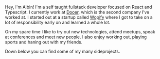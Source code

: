 Hey, I'm Albin! I'm a self taught fullstack developer focused on React and Typescript. I currently work at [Dooer](https://dooer.com), which is the second company I've worked at. I started out at a startup called [Wopify](https://wopify.com) where I got to take on a lot of responsibility early on and learned a whole lot.

On my spare time I like to try out new technologies, attend meetups, speak at conferences and meet new people. I also enjoy working out, playing sports and haning out with my friends.

Down below you can find some of my many sideprojects.
